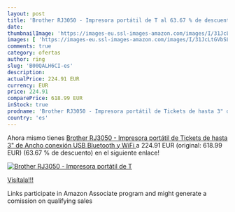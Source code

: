 ```yaml
---
layout: post
title: 'Brother RJ3050 - Impresora portátil de T al 63.67 % de descuento'
date: 
thumbnailImage: 'https://images-eu.ssl-images-amazon.com/images/I/31JcLtGVbSL._SL200_.jpg'
images: [ 'https://images-eu.ssl-images-amazon.com/images/I/31JcLtGVbSL._SL200_.jpg' ]
comments: true
category: ofertas
author: ring
slug: 'B00QALH6CI-es'
description:
actualPrice: 224.91 EUR
currency: EUR
price: 224.91
comparePrice: 618.99 EUR
inStock: true
prodname: 'Brother RJ3050 - Impresora portátil de Tickets de hasta 3" de Ancho  conexión USB  Bluetooth y WiFi '
country: 'es'
---
```


Ahora mismo tienes [Brother RJ3050 - Impresora portátil de Tickets de hasta 3" de Ancho  conexión USB  Bluetooth y WiFi ](https://www.amazon.es/dp/B00QALH6CI/?tag=tolees-21) a 224.91 EUR (original: 618.99 EUR) (63.67 %  de descuento) en el siguiente enlace!

[![Brother RJ3050 - Impresora portátil de T](https://images-eu.ssl-images-amazon.com/images/I/31JcLtGVbSL._SL200_.jpg)](https://www.amazon.es/dp/B00QALH6CI/?tag=tolees-21)

[Visítala!!!](https://www.amazon.es/dp/B00QALH6CI/?tag=tolees-21)

Links participate in Amazon Associate program and might generate a comission on qualifying sales
